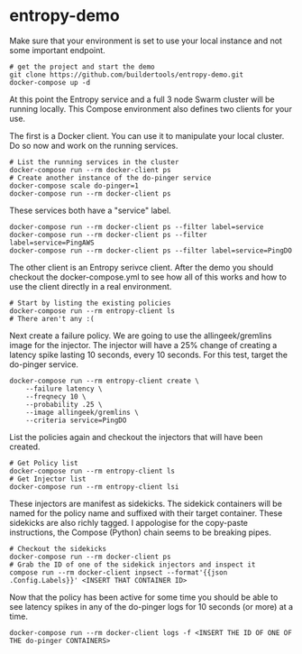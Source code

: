 # entropy-demo

Make sure that your environment is set to use your local instance and not some important endpoint.

    # get the project and start the demo
    git clone https://github.com/buildertools/entropy-demo.git
    docker-compose up -d

At this point the Entropy service and a full 3 node Swarm cluster will be running locally. This Compose environment also defines two clients for your use.

The first is a Docker client. You can use it to manipulate your local cluster. Do so now and work on the running services.

    # List the running services in the cluster
    docker-compose run --rm docker-client ps
    # Create another instance of the do-pinger service
    docker-compose scale do-pinger=1
    docker-compose run --rm docker-client ps

These services both have a "service" label.

    docker-compose run --rm docker-client ps --filter label=service
    docker-compose run --rm docker-client ps --filter label=service=PingAWS
    docker-compose run --rm docker-client ps --filter label=service=PingDO

The other client is an Entropy serivce client. After the demo you should checkout the docker-compose.yml to see how all of this works and how to use the client directly in a real environment.

    # Start by listing the existing policies
    docker-compose run --rm entropy-client ls
    # There aren't any :(

Next create a failure policy. We are going to use the allingeek/gremlins image for the injector. The injector will have a 25% change of creating a latency spike lasting 10 seconds, every 10 seconds. For this test, target the do-pinger service.

    docker-compose run --rm entropy-client create \
        --failure latency \
        --freqnecy 10 \
        --probability .25 \
        --image allingeek/gremlins \
        --criteria service=PingDO

List the policies again and checkout the injectors that will have been created.

    # Get Policy list
    docker-compose run --rm entropy-client ls
    # Get Injector list
    docker-compose run --rm entropy-client lsi

These injectors are manifest as sidekicks. The sidekick containers will be named for the policy name and suffixed with their target container. These sidekicks are also richly tagged. I appologise for the copy-paste instructions, the Compose (Python) chain seems to be breaking pipes.

    # Checkout the sidekicks
    docker-compose run --rm docker-client ps
    # Grab the ID of one of the sidekick injectors and inspect it
    compose run --rm docker-client inpsect --format'{{json .Config.Labels}}' <INSERT THAT CONTAINER ID>

Now that the policy has been active for some time you should be able to see latency spikes in any of the do-pinger logs for 10 seconds (or more) at a time.

    docker-compose run --rm docker-client logs -f <INSERT THE ID OF ONE OF THE do-pinger CONTAINERS>
